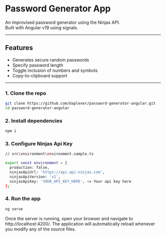 # Password Generator App

An improvised password generator using the Ninjas API.  
Built with Angular v19 using signals.

---

## Features

- Generates secure random passwords
- Specify password length
- Toggle inclusion of numbers and symbols
- Copy-to-clipboard support

---

### 1. Clone the repo

```bash
git clone https://github.com/Uaplexer/password-generator-angular.git
cd password-generator-angular
```

### 2. Install dependencies
```bash
npm i
```
### 3. Configure Ninjas Api Key
```bash
// src\environment\environment.sample.ts

export const environment = {
  production: false,
  ninjasApiUrl: 'https://api.api-ninjas.com',
  ninjasApiVersion: 'v1',
  ninjasApiKey: 'YOUR_API_KEY_HERE', <= Your api key here
};
```
### 4. Run the app
```bash
ng serve
```
Once the server is running, open your browser and navigate to http://localhost:4200/. The application will automatically reload whenever you modify any of the source files.
